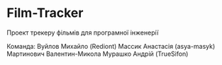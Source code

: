# Film-Tracker
Проект трекеру фільмів для програмної інженерії

Команда:
Вуйлов Михайло (Rediont)
Массик Анастасія (asya-masyk)
Мартинович Валентин-Микола
Мурашко Андрій (TrueSifon)
